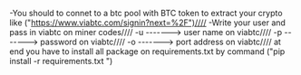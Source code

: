 -You should to connet to a btc pool with BTC token to extract your crypto like ("https://www.viabtc.com/signin?next=%2F")////
-Write your user and pass in viabtc on miner codes////
-u -------> user name on viabtc////
-p -------> password on viabtc////
-o -------> port address on viabtc////
at end you have to install all package on requirements.txt by command ("pip install -r requirements.txt ")
